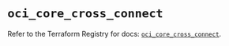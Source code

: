 # `oci_core_cross_connect`

Refer to the Terraform Registry for docs: [`oci_core_cross_connect`](https://registry.terraform.io/providers/hashicorp/oci/7.19.0/docs/resources/core_cross_connect).
